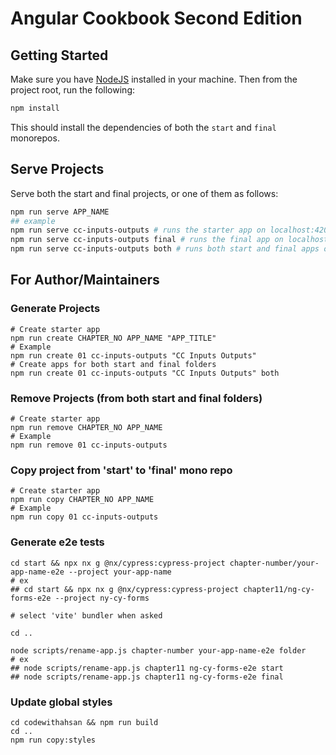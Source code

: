 # Angular Cookbook Second Edition

## Getting Started
Make sure you have [NodeJS](https://nodejs.org) installed in your machine.
Then from the project root, run the following:

```bash
npm install
```
This should install the dependencies of both the `start` and `final` monorepos.
## Serve Projects
Serve both the start and final projects, or one of them as follows:

```bash
npm run serve APP_NAME
## example
npm run serve cc-inputs-outputs # runs the starter app on localhost:4200
npm run serve cc-inputs-outputs final # runs the final app on localhost:4200
npm run serve cc-inputs-outputs both # runs both start and final apps on localhost:4200 and localhost:4201
```


## For Author/Maintainers

### Generate Projects
```shell
# Create starter app
npm run create CHAPTER_NO APP_NAME "APP_TITLE"
# Example
npm run create 01 cc-inputs-outputs "CC Inputs Outputs"
# Create apps for both start and final folders
npm run create 01 cc-inputs-outputs "CC Inputs Outputs" both
```

### Remove Projects (from both start and final folders)
```shell
# Create starter app
npm run remove CHAPTER_NO APP_NAME
# Example
npm run remove 01 cc-inputs-outputs
```

### Copy project from 'start' to 'final' mono repo
```shell
# Create starter app
npm run copy CHAPTER_NO APP_NAME
# Example
npm run copy 01 cc-inputs-outputs
```

### Generate e2e tests

```shell
cd start && npx nx g @nx/cypress:cypress-project chapter-number/your-app-name-e2e --project your-app-name
# ex
## cd start && npx nx g @nx/cypress:cypress-project chapter11/ng-cy-forms-e2e --project ny-cy-forms

# select 'vite' bundler when asked

cd ..

node scripts/rename-app.js chapter-number your-app-name-e2e folder
# ex
## node scripts/rename-app.js chapter11 ng-cy-forms-e2e start
## node scripts/rename-app.js chapter11 ng-cy-forms-e2e final
```

### Update global styles

```shell
cd codewithahsan && npm run build
cd ..
npm run copy:styles
```
